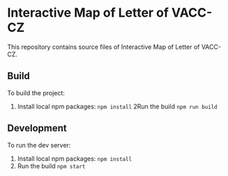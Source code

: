 # Interactive Map of Letter of VACC-CZ

This repository contains source files of Interactive Map of Letter of VACC-CZ.

## Build
 
To build the project:
 
1. Install local npm packages: `npm install`
2Run the build `npm run build`
 
## Development
 
To run the dev server:

1. Install local npm packages: `npm install`
2. Run the build `npm start`
